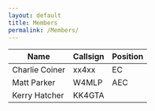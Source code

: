 ```yaml
---
layout: default
title: Members
permalink: /Members/
---
```

<table class="searchable sortable">
<thead>
    <tr>
        <th>Name</th>
        <th>Callsign</th>
        <th>Position</th>
    </tr>
</thead>
<tbody>
    <tr>
        <td>Charlie Coiner</td>
        <td>xx4xx</td>
        <td>EC</td>
    </tr>
    <tr>
        <td>Matt Parker</td>
        <td>W4MLP</td>
        <td>AEC</td>
    </tr>   
    <tr>
        <td>Kerry Hatcher</td>
        <td>KK4GTA</td>
        <td></td>
   </tr>
</tbody>